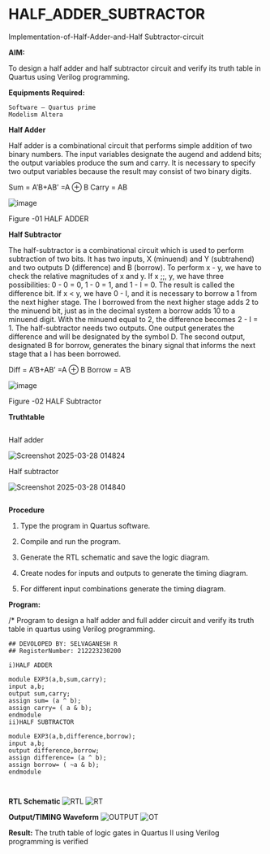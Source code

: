 # HALF_ADDER_SUBTRACTOR

Implementation-of-Half-Adder-and-Half Subtractor-circuit

**AIM:**

To design a half adder and half subtractor circuit and verify its truth table in Quartus using Verilog programming.

**Equipments Required:**
```
Software – Quartus prime
Modelism Altera

```
**Half Adder**

Half adder is a combinational circuit that performs simple addition of two binary numbers. The input variables designate the augend and addend bits; the output variables produce the sum and carry. It is necessary to specify two output variables because the result may consist of two binary digits.

Sum = A’B+AB’ =A ⊕ B Carry = AB

![image](https://github.com/naavaneetha/HALF_ADDER_SUBTRACTOR/assets/154305477/bd4a0b2c-cdbc-4184-ab08-81578f121e1f)

Figure -01 HALF ADDER

**Half Subtractor**

The half-subtractor is a combinational circuit which is used to perform subtraction of two bits. It has two inputs, X (minuend) and Y (subtrahend) and two outputs D (difference) and B (borrow). To perform x - y, we have to check the relative magnitudes of x and y. If x ;;, y, we have three possibilities: 0 - 0 = 0, 1 - 0 = 1, and 1 - I = 0. The result is called the difference bit. If x < y, we have 0 - I, and it is necessary to borrow a 1 from the next higher stage. The I borrowed from the next higher stage adds 2 to the minuend bit, just as in the decimal system a borrow adds 10 to a minuend digit. With the minuend equal to 2, the difference becomes 2 - I = 1. The half-subtractor needs two outputs. One output generates the difference and will be designated by the symbol D. The second output, designated B for borrow, generates the binary signal that informs the next stage that a I has been borrowed. 

Diff = A’B+AB’ =A ⊕ B
Borrow = A’B

 ![image](https://github.com/naavaneetha/HALF_ADDER_SUBTRACTOR/assets/154305477/d76b099c-513f-4e7c-843a-e2fd028a531a)

Figure -02 HALF Subtractor

**Truthtable**
```
```
Half adder

![Screenshot 2025-03-28 014824](https://github.com/user-attachments/assets/86b759d7-6215-422a-8171-ae641aff2bb1)


Half subtractor 

![Screenshot 2025-03-28 014840](https://github.com/user-attachments/assets/a46b59f6-e739-42ab-88a9-585e9877f469)
 ```
 ```



**Procedure**

1.	Type the program in Quartus software.

2.	Compile and run the program.

3.	Generate the RTL schematic and save the logic diagram.

4.	Create nodes for inputs and outputs to generate the timing diagram.

5.	For different input combinations generate the timing diagram.


**Program:**

/* Program to design a half adder and full adder circuit and verify its truth table in quartus using Verilog programming.
```
## DEVOLOPED BY: SELVAGANESH R
## RegisterNumber: 212223230200
```
```
i)HALF ADDER

module EXP3(a,b,sum,carry);
input a,b;
output sum,carry;
assign sum= (a ^ b);
assign carry= ( a & b);
endmodule
ii)HALF SUBTRACTOR

module EXP3(a,b,difference,borrow);
input a,b;
output difference,borrow;
assign difference= (a ^ b);
assign borrow= ( ~a & b);
endmodule



```


**RTL Schematic**
![RTL](https://github.com/user-attachments/assets/59ace306-39d4-4cfa-86f2-5e25213d2ec5)
![RT](https://github.com/user-attachments/assets/6f4b19ff-55f8-44d1-935e-03c481e332c4)


**Output/TIMING Waveform**
![OUTPUT](https://github.com/user-attachments/assets/f294b0af-be43-489d-bf00-be82242fa2b2)
![OT](https://github.com/user-attachments/assets/979353c2-0267-4f0e-9634-ff6552646c26)

**Result:**
The truth table of logic gates in Quartus II using Verilog programming is verified

